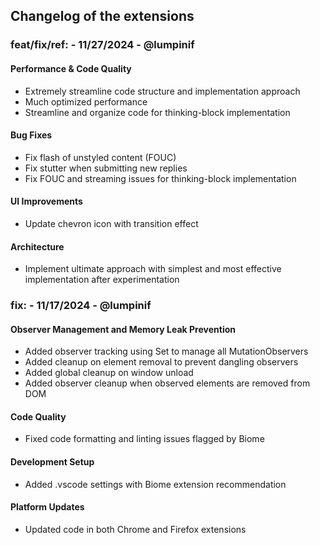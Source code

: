 ## Changelog of the extensions

### feat/fix/ref: - 11/27/2024 - @lumpinif

#### Performance & Code Quality

- Extremely streamline code structure and implementation approach
- Much optimized performance
- Streamline and organize code for thinking-block implementation

#### Bug Fixes

- Fix flash of unstyled content (FOUC)
- Fix stutter when submitting new replies
- Fix FOUC and streaming issues for thinking-block implementation

#### UI Improvements

- Update chevron icon with transition effect

#### Architecture

- Implement ultimate approach with simplest and most effective implementation after experimentation

### fix: - 11/17/2024 - @lumpinif

#### Observer Management and Memory Leak Prevention

- Added observer tracking using Set to manage all MutationObservers
- Added cleanup on element removal to prevent dangling observers
- Added global cleanup on window unload
- Added observer cleanup when observed elements are removed from DOM

#### Code Quality

- Fixed code formatting and linting issues flagged by Biome

#### Development Setup

- Added .vscode settings with Biome extension recommendation

#### Platform Updates

- Updated code in both Chrome and Firefox extensions
